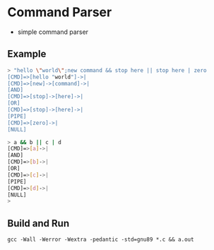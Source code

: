 # Command Parser

- simple command parser

## Example

```bash
> "hello \"world\";new command && stop here || stop here | zero
[CMD]=>[hello "world"]->|
[CMD]=>[new]->[command]->|
[AND]
[CMD]=>[stop]->[here]->|
[OR]
[CMD]=>[stop]->[here]->|
[PIPE]
[CMD]=>[zero]->|
[NULL]
```

```bash
> a && b || c | d
[CMD]=>[a]->|
[AND]
[CMD]=>[b]->|
[OR]
[CMD]=>[c]->|
[PIPE]
[CMD]=>[d]->|
[NULL]
> 
```

## Build and Run

`gcc -Wall -Werror -Wextra -pedantic -std=gnu89 *.c && a.out`
